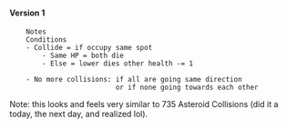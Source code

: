 #### Version 1

```
    Notes
    Conditions
    - Collide = if occupy same spot
        - Same HP = both die
        - Else = lower dies other health -= 1

    - No more collisions: if all are going same direction 
                          or if none going towards each other
```


Note: this looks and feels very similar to 735 Asteroid Collisions (did it a today, the next day, and realized lol).